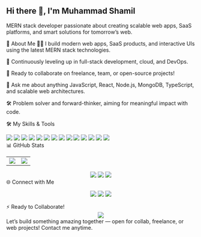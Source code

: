 <h2>Hi there 👋, I'm Muhammad Shamil</h2>
MERN stack developer passionate about creating scalable web apps, SaaS platforms, and smart solutions for tomorrow’s web.

🚀 About Me
🧑‍💻 I build modern web apps, SaaS products, and interactive UIs using the latest MERN stack technologies.

🌱 Continuously leveling up in full-stack development, cloud, and DevOps.

🤝 Ready to collaborate on freelance, team, or open-source projects!

💬 Ask me about anything JavaScript, React, Node.js, MongoDB, TypeScript, and scalable web architectures.

🛠️ Problem solver and forward-thinker, aiming for meaningful impact with code.

🛠️ My Skills & Tools
<div align="left"> <img src="https://img.shields.io/badge/html5-E34F26?style=for-the-badge&logo=html5&logoColor=white"/> <img src="https://img.shields.io/badge/css3-1572B6?style=for-the-badge&logo=css3&logoColor=white"/> <img src="https://img.shields.io/badge/bootstrap-563d7c?style=for-the-badge&logo=bootstrap&logoColor=white"/> <img src="https://img.shields.io/badge/JavaScript-F7DF1E?style=for-the-badge&logo=javascript&logoColor=black"/> <img src="https://img.shields.io/badge/typescript-007ACC?style=for-the-badge&logo=typescript&logoColor=white"/> <img src="https://img.shields.io/badge/react-61DAFB?style=for-the-badge&logo=react&logoColor=black"/> <img src="https://img.shields.io/badge/redux-764ABC?style=for-the-badge&logo=redux&logoColor=white"/> <img src="https://img.shields.io/badge/node.js-339933?style=for-the-badge&logo=nodedotjs&logoColor=white"/> <img src="https://img.shields.io/badge/express.js-000000?style=for-the-badge&logo=express&logoColor=white"/> <img src="https://img.shields.io/badge/mongodb-4EA94B?style=for-the-badge&logo=mongodb&logoColor=white"/> <img src="https://img.shields.io/badge/sql-4479A1?style=for-the-badge&logo=postgresql&logoColor=white"/> <img src="https://img.shields.io/badge/dsa-ED8B00?style=for-the-badge"/> <img src="https://img.shields.io/badge/nginx-009639?style=for-the-badge&logo=nginx&logoColor=white"/> <img src="https://img.shields.io/badge/aws-232F3E?style=for-the-badge&logo=amazonaws&logoColor=white"/> </div>
📊 GitHub Stats
<table> <tr> <td> <img src="https://github-readme-stats.vercel.app/api?username=Shaamil777&show_icons=true&theme=radical"/> </td> <td> <img src="https://github-readme-streak-stats.herokuapp.com/?user=Shaamil777&theme=radical"/> </td> </tr> </table> <div align="center"> <img src="https://github-profile-summary-cards.vercel.app/api/cards/profile-details?username=Shaamil777&theme=radical"/> <img src="https://github-profile-summary-cards.vercel.app/api/cards/repos-per-language?username=Shaamil777&theme=radical"/> <img src="https://github-profile-summary-cards.vercel.app/api/cards/productive-time?username=Shaamil777&theme=radical"/> </div>
🌐 Connect with Me
<p align="center"> <a href="mailto:youremail@email.com"><img src="https://img.shields.io/badge/Email-D14836?style=for-the-badge&logo=gmail&logoColor=white"></a> <a href="https://www.linkedin.com/in/MuhammadShamil"><img src="https://img.shields.io/badge/LinkedIn-0077B5?style=for-the-badge&logo=linkedin&logoColor=white"></a> <a href="https://www.instagram.com/muhammad.shamil.5855"><img src="https://img.shields.io/badge/Instagram-E4405F?style=for-the-badge&logo=instagram&logoColor=white"></a> </p>
⚡ Ready to Collaborate!
<div align="center"> <img src="https://img.shields.io/badge/Open%20to%20Collaboration-4d7fff?style=for-the-badge&logo=Handshake&logoColor=white"/> </div>
Let’s build something amazing together — open for collab, freelance, or web projects! Contact me anytime.
